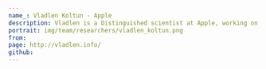 ```yaml
---
name_: Vladlen Koltun - Apple
description: Vladlen is a Distinguished scientist at Apple, working on research in multiple areas of machine learning. He previously worked as Chief Scientest for Intelligent Systems at Intel, where he built an international research lab, focusing on robotics, computer vision, image synthesis and machine learning. 
portrait: img/team/researchers/vladlen_koltun.png
from:
page: http://vladlen.info/
github: 
---
```

